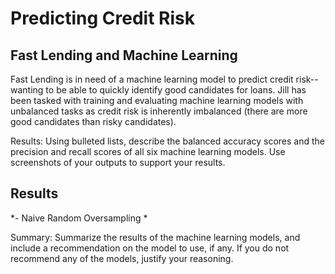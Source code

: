 # Predicting Credit Risk

## Fast Lending and Machine Learning
Fast Lending is in need of a machine learning model to predict credit risk--wanting to be able to quickly identify good candidates for loans. Jill has been tasked with training and evaluating machine learning models with unbalanced tasks as credit risk is inherently imbalanced (there are more good candidates than risky candidates).


Results: Using bulleted lists, describe the balanced accuracy scores and the precision and recall scores of all six machine learning models. Use screenshots of your outputs to support your results.

## Results

*- Naive Random Oversampling *

Summary: Summarize the results of the machine learning models, and include a recommendation on the model to use, if any. If you do not recommend any of the models, justify your reasoning.
